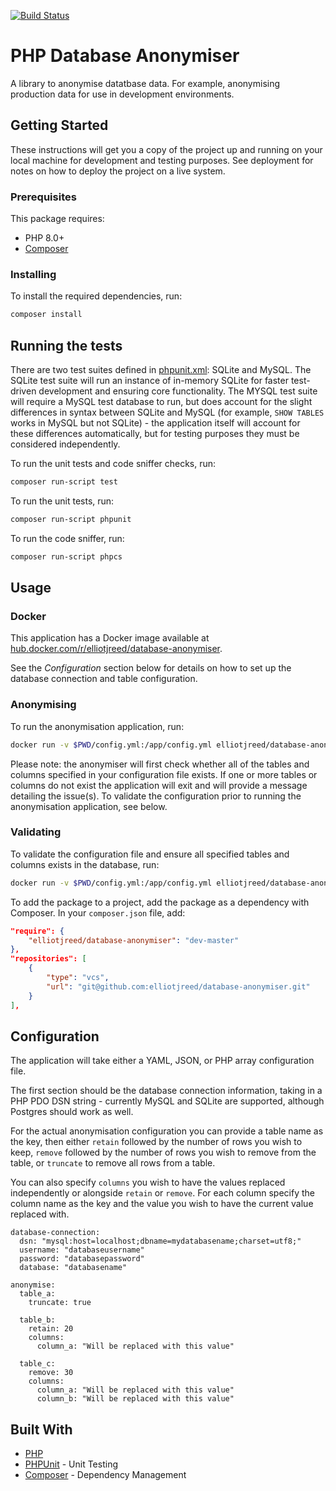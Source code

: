 [![Build Status](https://travis-ci.org/elliotjreed/database-anonymiser.svg?branch=master)](https://travis-ci.org/elliotjreed/database-anonymiser)

# PHP Database Anonymiser

A library to anonymise datatbase data. For example, anonymising production data for use in development environments.


## Getting Started

These instructions will get you a copy of the project up and running on your local machine for development and testing purposes. See deployment for notes on how to deploy the project on a live system.


### Prerequisites

This package requires:

  - PHP 8.0+
  - [Composer](https://getcomposer.org/)

### Installing

To install the required dependencies, run:

```bash
composer install
```

## Running the tests

There are two test suites defined in [phpunit.xml](phpunit.xml): SQLite and MySQL. The SQLite test suite will run an instance of in-memory SQLite for faster test-driven development and ensuring core functionality. The MYSQL test suite will require a MySQL test database to run, but does account for the slight differences in syntax between SQLite and MySQL (for example, `SHOW TABLES` works in MySQL but not SQLite) - the application itself will account for these differences automatically, but for testing purposes they must be considered independently.

To run the unit tests and code sniffer checks, run:

```bash
composer run-script test
```

To run the unit tests, run:

```bash
composer run-script phpunit
```

To run the code sniffer, run:

```bash
composer run-script phpcs
```

## Usage

### Docker

This application has a Docker image available at [hub.docker.com/r/elliotjreed/database-anonymiser](https://hub.docker.com/r/elliotjreed/database-anonymiser/).

See the _Configuration_ section below for details on how to set up the database connection and table configuration.

### Anonymising

To run the anonymisation application, run:

```bash
docker run -v $PWD/config.yml:/app/config.yml elliotjreed/database-anonymiser:latest anonymise /app/config.yml
```

Please note: the anonymiser will first check whether all of the tables and columns specified in your configuration file exists. If one or more tables or columns do not exist the application will exit and will provide a message detailing the issue(s). To validate the configuration prior to running the anonymisation application, see below.

### Validating

To validate the configuration file and ensure all specified tables and columns exists in the database, run:

```bash
docker run -v $PWD/config.yml:/app/config.yml elliotjreed/database-anonymiser:latest validate /app/config.yml
```

To add the package to a project, add the package as a dependency with Composer. In your `composer.json` file, add:

```json
"require": {
    "elliotjreed/database-anonymiser": "dev-master"
},
"repositories": [
    {
        "type": "vcs",
        "url": "git@github.com:elliotjreed/database-anonymiser.git"
    }
],
```

## Configuration

The application will take either a YAML, JSON, or PHP array configuration file.

The first section should be the database connection information, taking in a PHP PDO DSN string - currently MySQL and SQLite are supported, although Postgres should work as well.

For the actual anonymisation configuration you can provide a table name as the key, then either `retain` followed by the number of rows you wish to keep, `remove` followed by the number of rows you wish to remove from the table, or `truncate` to remove all rows from a table.

You can also specify `columns` you wish to have the values replaced independently or alongside `retain` or `remove`. For each column specify the column name as the key and the value you wish to have the current value replaced with.

```text
database-connection:
  dsn: "mysql:host=localhost;dbname=mydatabasename;charset=utf8;"
  username: "databaseusername"
  password: "databasepassword"
  database: "databasename"

anonymise:
  table_a:
    truncate: true

  table_b:
    retain: 20
    columns:
      column_a: "Will be replaced with this value"

  table_c:
    remove: 30
    columns:
      column_a: "Will be replaced with this value"
      column_b: "Will be replaced with this value"
```

## Built With

  - [PHP](https://secure.php.net/)
  - [PHPUnit](https://phpunit.de/) - Unit Testing
  - [Composer](https://getcomposer.org/) - Dependency Management
